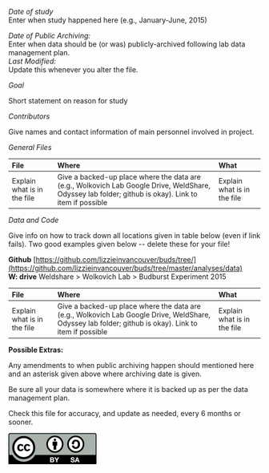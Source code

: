 _Date of study_  
Enter when study happened here (e.g., January-June, 2015)

_Date of Public Archiving:_  
Enter when data should be (or was) publicly-archived following lab data management plan.  
_Last Modified:_  
Update this whenever you alter the file.

_Goal_  

Short statement on reason for study

_Contributors_

Give names and contact information of main personnel involved in project.

_General Files_

| __File__  |__Where__ |__What__  |
|:---       |:---      |:---      |
| Explain what is in the file | Give a backed-up place where the data are (e.g., Wolkovich Lab Google Drive, WeldShare, Odyssey lab folder; github is okay). Link to item if possible | Explain what is in the file |

_Data and Code_

Give info on how to track down all locations given in table below (even if link fails). Two good examples given below -- delete these for your file!

__Github__  [https://github.com/lizzieinvancouver/buds/tree/](https://github.com/lizzieinvancouver/buds/tree/master/analyses/data)  
__W: drive__ Weldshare > Wolkovich Lab > Budburst Experiment 2015

| __File__  |__Where__ |__What__  |
|:---       |:---      |:---      |
| Explain what is in the file | Give a backed-up place where the data are (e.g., Wolkovich Lab Google Drive, WeldShare, Odyssey lab folder; github is okay). Link to item if possible | Explain what is in the file |

__Possible Extras:__

Any amendments to when public archiving happen should mentioned here and an asterisk given above where archiving date is given.  

Be sure all your data is somewhere where it is backed up as per the data management plan.  

Check this file for accuracy, and update as needed, every 6 months or sooner.  
  
  
  
  
  
![CC License](ccimage/CC_BY-SA_icon.svg.png)
